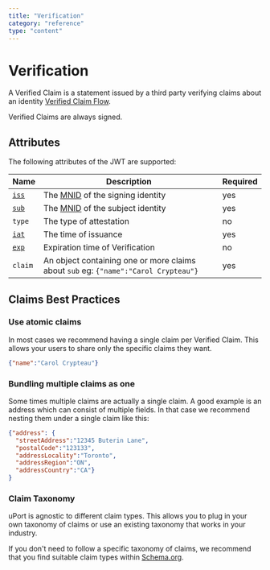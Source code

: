 ```yaml
---
title: "Verification"
category: "reference"
type: "content"
---
```



# Verification

A Verified Claim is a statement issued by a third party verifying claims about an identity [Verified Claim Flow](../flows/verification.md).

Verified Claims are always signed.

## Attributes

The following attributes of the JWT are supported:

Name | Description | Required
---- | ----------- | --------
[`iss`](https://tools.ietf.org/html/rfc7519#section-4.1.1) | The [MNID](https://github.com/uport-project/mnid) of the signing identity| yes
[`sub`](https://tools.ietf.org/html/rfc7519#section-4.1.1) | The [MNID](https://github.com/uport-project/mnid) of the subject identity| yes
`type`| The type of attestation | no
[`iat`](https://tools.ietf.org/html/rfc7519#section-4.1.6) | The time of issuance | yes
[`exp`](https://tools.ietf.org/html/rfc7519#section-4.1.4) | Expiration time of Verification | no
`claim` | An object containing one or more claims about `sub` eg: `{"name":"Carol Crypteau"}` | yes

## Claims Best Practices

### Use atomic claims

In most cases we recommend having a single claim per Verified Claim. This allows your users to share only the specific claims they want.

```json
{"name":"Carol Crypteau"}
```

### Bundling multiple claims as one

Some times multiple claims are actually a single claim. A good example is an address which can consist of multiple fields. In that case we recommend nesting them under a single claim like this:

```json
{"address": {
  "streetAddress":"12345 Buterin Lane",
  "postalCode":"123133",
  "addressLocality":"Toronto",
  "addressRegion":"ON",
  "addressCountry":"CA"}
}
```

### Claim Taxonomy

uPort is agnostic to different claim types. This allows you to plug in your own taxonomy of claims or use an existing taxonomy that works in your industry.

If you don't need to follow a specific taxonomy of claims, we recommend that you find suitable claim types within [Schema.org](http://schema.org).

